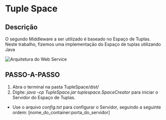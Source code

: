# Tuple Space

## Descrição
O segundo Middleware a ser utilizado é baseado no Espaço de Tuplas. Neste trabalho, fizemos uma implementação do Espaço de tuplas utilizando Java



![Arquitetura do Web Service](modelagem_WebService.png)

## PASSO-A-PASSO
1) Abra o terminal na pasta TupleSpace/dist/
2) Digite: _java -cp TupleSpace.jar tuplespace.SpaceCreator_ para iniciar o Servidor do Espaço de Tuplas.

* Use o arquivo _config.txt_ para configurar o Servidor, seguindo a seguinte ordem: [nome_do_container:porta_do_servidor]
